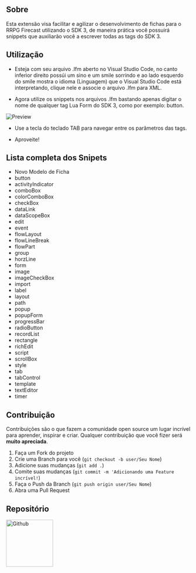 <!--
*** Obrigado por estar vendo o nosso README. Se você tiver alguma sugestão
*** que possa melhorá-lo ainda mais dê um fork no repositório e crie uma Pull
*** Request ou abra uma Issue com a tag "sugestão".
-->

<!-- ABOUT THE PROJECT -->
## Sobre

Esta extensão visa facilitar e agilizar o desenvolvimento de fichas para o RRPG Firecast utilizando o SDK 3, de maneira prática você possuirá snippets que auxiliarão você a escrever todas as tags do SDK 3.

## Utilização

- Esteja com seu arquivo .lfm aberto no Visual Studio Code, no canto inferior direito possúi um sino e um smile sorrindo e ao lado esquerdo do smile mostra o idioma (Linguagem) que o Visual Studio Code está interpretando, clique nele e associe o arquivo .lfm para XML.

- Agora utilize os snippets nos arquivos .lfm bastando apenas digitar o nome de qualquer tag Lua Form do SDK 3, como por exemplo: button.

![Preview](https://i.imgur.com/vlkGZUO.png)

- Use a tecla do teclado TAB para navegar entre os parâmetros das tags.

- Aproveite!

## Lista completa dos Snipets

- Novo Modelo de Ficha
- button
- activityIndicator
- comboBox
- colorComboBox
- checkBox
- dataLink
- dataScopeBox
- edit
- event
- flowLayout
- flowLineBreak
- flowPart
- group
- horzLine
- form
- image
- imageCheckBox
- import
- label
- layout
- path
- popup
- popupForm
- progressBar
- radioButton
- recordList
- rectangle
- richEdit
- script
- scrollBox
- style
- tab
- tabControl
- template
- textEditor
- timer

<!-- CONTRIBUTING -->

## Contribuição

Contribuições são o que fazem a comunidade open source um lugar incrível para aprender, inspirar e criar. Qualquer contribuição que você fizer será **muito apreciada**.

1. Faça um Fork do projeto
2. Crie uma Branch para você (`git checkout -b user/Seu Nome`)
3. Adicione suas mudanças (`git add .`)
4. Comite suas mudanças (`git commit -m 'Adicionando uma Feature incrível!`)
5. Faça o Push da Branch (`git push origin user/Seu Nome`)
6. Abra uma Pull Request

## Repositório

  <a href="https://github.com/Krampus-update/Firecast-Snippets">
    <img src="https://i.imgur.com/VNsuZCv.png" alt="Github" style="width: 128px; height: auto;">
  </a>